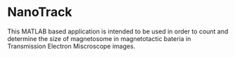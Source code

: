 # NanoTrack
This MATLAB based application is intended to be used in order to count and determine the size of magnetosome in magnetotactic bateria in Transmission Electron Miscroscope images.
